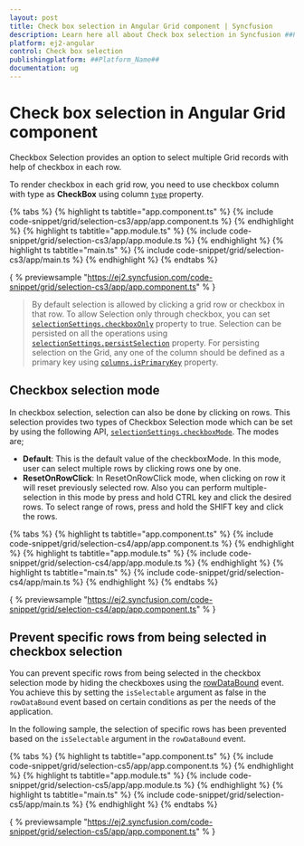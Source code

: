 ```yaml
---
layout: post
title: Check box selection in Angular Grid component | Syncfusion
description: Learn here all about Check box selection in Syncfusion ##Platform_Name## Grid component of Syncfusion Essential JS 2 and more.
platform: ej2-angular
control: Check box selection 
publishingplatform: ##Platform_Name##
documentation: ug
---
```


# Check box selection in Angular Grid component

Checkbox Selection provides an option to select multiple Grid records with help of checkbox in each row.

To render checkbox in each grid row, you need to use checkbox column with type as **CheckBox** using
column [`type`](../../api/grid/column/#type) property.

{% tabs %}
{% highlight ts tabtitle="app.component.ts" %}
{% include code-snippet/grid/selection-cs3/app/app.component.ts %}
{% endhighlight %}
{% highlight ts tabtitle="app.module.ts" %}
{% include code-snippet/grid/selection-cs3/app/app.module.ts %}
{% endhighlight %}
{% highlight ts tabtitle="main.ts" %}
{% include code-snippet/grid/selection-cs3/app/main.ts %}
{% endhighlight %}
{% endtabs %}
  
{ % previewsample "https://ej2.syncfusion.com/code-snippet/grid/selection-cs3/app/app.component.ts" % }

> By default selection is allowed by clicking a grid row or checkbox in that row. To allow Selection only through checkbox, you can set
[`selectionSettings.checkboxOnly`](../../api/grid/selectionSettings/#checkboxonly) property to true.
> Selection can be persisted on all the operations
using [`selectionSettings.persistSelection`](../../api/grid/selectionSettings/#persistselection) property.
For persisting selection on the Grid, any one of the column should be defined as a primary key
using [`columns.isPrimaryKey`](../../api/grid/column/#isprimarykey) property.

## Checkbox selection mode

In checkbox selection, selection can also be done by clicking on rows. This selection provides two types of Checkbox Selection mode which can be set by using the following API,
[`selectionSettings.checkboxMode`](../../api/grid/selectionSettings/#checkboxmode). The modes are;

* **Default**: This is the default value of the checkboxMode. In this mode, user can select multiple rows by clicking rows one by one.
* **ResetOnRowClick**: In ResetOnRowClick mode, when clicking on row it will reset previously selected row. Also you can perform multiple-selection in this mode by press
and hold CTRL key and click the desired rows. To select range of rows, press and hold the SHIFT key and click the rows.

{% tabs %}
{% highlight ts tabtitle="app.component.ts" %}
{% include code-snippet/grid/selection-cs4/app/app.component.ts %}
{% endhighlight %}
{% highlight ts tabtitle="app.module.ts" %}
{% include code-snippet/grid/selection-cs4/app/app.module.ts %}
{% endhighlight %}
{% highlight ts tabtitle="main.ts" %}
{% include code-snippet/grid/selection-cs4/app/main.ts %}
{% endhighlight %}
{% endtabs %}
  
{ % previewsample "https://ej2.syncfusion.com/code-snippet/grid/selection-cs4/app/app.component.ts" % }

## Prevent specific rows from being selected in checkbox selection

You can prevent specific rows from being selected in the checkbox selection mode by hiding the checkboxes using the [rowDataBound](../../api/grid/#rowdatabound) event. You achieve this by setting the `isSelectable` argument as false in the `rowDataBound` event based on certain conditions as per the needs of the application.

In the following sample, the selection of specific rows has been prevented based on the `isSelectable` argument in the `rowDataBound` event.

{% tabs %}
{% highlight ts tabtitle="app.component.ts" %}
{% include code-snippet/grid/selection-cs5/app/app.component.ts %}
{% endhighlight %}
{% highlight ts tabtitle="app.module.ts" %}
{% include code-snippet/grid/selection-cs5/app/app.module.ts %}
{% endhighlight %}
{% highlight ts tabtitle="main.ts" %}
{% include code-snippet/grid/selection-cs5/app/main.ts %}
{% endhighlight %}
{% endtabs %}
  
{ % previewsample "https://ej2.syncfusion.com/code-snippet/grid/selection-cs5/app/app.component.ts" % }
